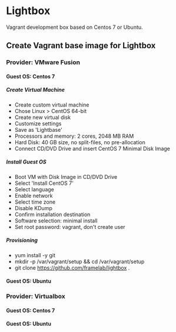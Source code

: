 # Lightbox
Vagrant development box based on Centos 7 or Ubuntu.

## Create Vagrant base image for Lightbox

### Provider: VMware Fusion

#### Guest OS: Centos 7

##### Create Virtual Machine

*  Create custom virtual machine
*  Chose Linux > CentOS 64-bit
*  Create new virtual disk
*  Customize settings
*  Save as 'Lightbase'
*  Processors and memory: 2 cores, 2048 MB RAM
*  Hard Disk: 40 GB size, no split-files, no pre-allocation
*  Connect CD/DVD Drive and insert CentOS 7 Minimal Disk Image

##### Install Guest OS

*  Boot VM with Disk Image in CD/DVD Drive
*  Select 'Install CentOS 7'
*  Select language
*  Enable network
*  Select time zone
*  Disable KDump
*  Confirm installation destination
*  Software selection: minimal install
*  Set root password: vagrant, don't create user

##### Provisioning

* yum install -y git
* mkdir -p /var/vagrant/setup && cd /var/vagrant/setup
* git clone https://github.com/framelab/lightbox .


#### Guest OS: Ubuntu

### Provider: Virtualbox

#### Guest OS: Centos 7

#### Guest OS: Ubuntu